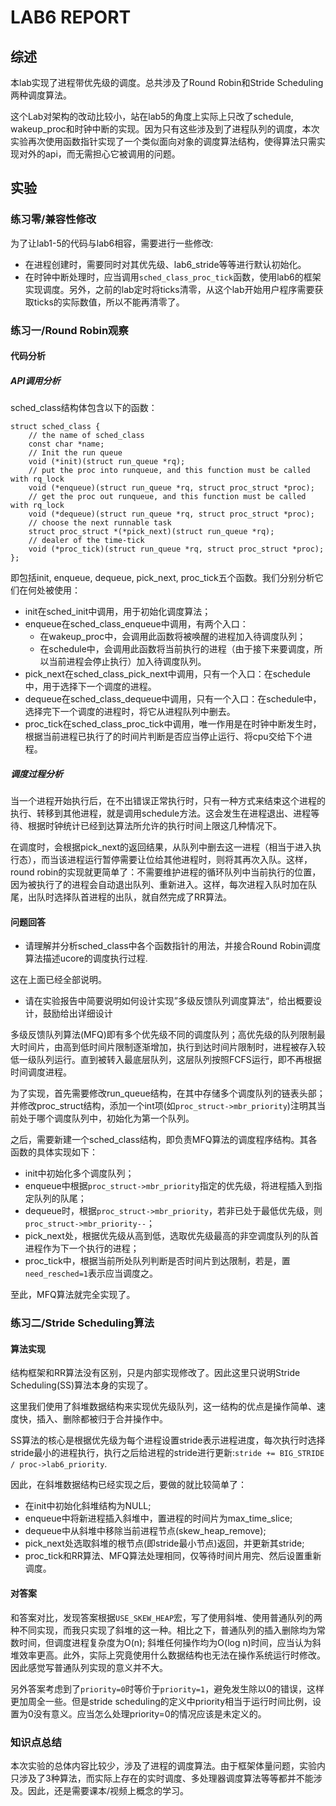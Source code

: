 # LAB6 REPORT

## 综述

本lab实现了进程带优先级的调度。总共涉及了Round Robin和Stride Scheduling两种调度算法。

这个Lab对架构的改动比较小，站在lab5的角度上实际上只改了schedule, wakeup\_proc和时钟中断的实现。因为只有这些涉及到了进程队列的调度，本次实验再次使用函数指针实现了一个类似面向对象的调度算法结构，使得算法只需实现对外的api，而无需担心它被调用的问题。

## 实验

### 练习零/兼容性修改

为了让lab1-5的代码与lab6相容，需要进行一些修改:

+ 在进程创建时，需要同时对其优先级、lab6\_stride等等进行默认初始化。
+ 在时钟中断处理时，应当调用`sched_class_proc_tick`函数，使用lab6的框架实现调度。另外，之前的lab定时将ticks清零，从这个lab开始用户程序需要获取ticks的实际数值，所以不能再清零了。

### 练习一/Round Robin观察

#### 代码分析

##### API调用分析

sched\_class结构体包含以下的函数：

```
struct sched_class {
    // the name of sched_class
    const char *name;
    // Init the run queue
    void (*init)(struct run_queue *rq);
    // put the proc into runqueue, and this function must be called with rq_lock
    void (*enqueue)(struct run_queue *rq, struct proc_struct *proc);
    // get the proc out runqueue, and this function must be called with rq_lock
    void (*dequeue)(struct run_queue *rq, struct proc_struct *proc);
    // choose the next runnable task
    struct proc_struct *(*pick_next)(struct run_queue *rq);
    // dealer of the time-tick
    void (*proc_tick)(struct run_queue *rq, struct proc_struct *proc);
};
```

即包括init, enqueue, dequeue, pick\_next, proc\_tick五个函数。我们分别分析它们在何处被使用：

+ init在sched\_init中调用，用于初始化调度算法；
+ enqueue在sched\_class\_enqueue中调用，有两个入口：
    + 在wakeup\_proc中，会调用此函数将被唤醒的进程加入待调度队列；
    + 在schedule中，会调用此函数将当前执行的进程（由于接下来要调度，所以当前进程会停止执行）加入待调度队列。
+ pick\_next在sched\_class\_pick\_next中调用，只有一个入口：在schedule中，用于选择下一个调度的进程。
+ dequeue在sched\_class\_dequeue中调用，只有一个入口：在schedule中，选择完下一个调度的进程时，将它从进程队列中删去。
+ proc\_tick在sched\_class\_proc\_tick中调用，唯一作用是在时钟中断发生时，根据当前进程已执行了的时间片判断是否应当停止运行、将cpu交给下个进程。

##### 调度过程分析

当一个进程开始执行后，在不出错误正常执行时，只有一种方式来结束这个进程的执行、转移到其他进程，就是调用schedule方法。这会发生在进程退出、进程等待、根据时钟统计已经到达算法所允许的执行时间上限这几种情况下。

在调度时，会根据pick\_next的返回结果，从队列中删去这一进程（相当于进入执行态），而当该进程运行暂停需要让位给其他进程时，则将其再次入队。这样，round robin的实现就更简单了：不需要维护进程的循环队列中当前执行的位置，因为被执行了的进程会自动退出队列、重新进入。这样，每次进程入队时加在队尾，出队时选择队首进程的出队，就自然完成了RR算法。

#### 问题回答

+ 请理解并分析sched_class中各个函数指针的用法，并接合Round Robin调度算法描述ucore的调度执行过程.

这在上面已经全部说明。

+ 请在实验报告中简要说明如何设计实现”多级反馈队列调度算法“，给出概要设计，鼓励给出详细设计

多级反馈队列算法(MFQ)即有多个优先级不同的调度队列；高优先级的队列限制最大时间片，由高到低时间片限制逐渐增加，执行到达时间片限制时，进程被存入较低一级队列运行。直到被转入最底层队列，这层队列按照FCFS运行，即不再根据时间调度进程。

为了实现，首先需要修改run\_queue结构，在其中存储多个调度队列的链表头部；并修改proc\_struct结构，添加一个int项(如`proc_struct->mbr_priority`)注明其当前处于哪个调度队列中，初始化为第一个队列。

之后，需要新建一个sched\_class结构，即负责MFQ算法的调度程序结构。其各函数的具体实现如下：

+ init中初始化多个调度队列；
+ enqueue中根据`proc_struct->mbr_priority`指定的优先级，将进程插入到指定队列的队尾；
+ dequeue时，根据`proc_struct->mbr_priority`，若非已处于最低优先级，则`proc_struct->mbr_priority--`；
+ pick\_next处，根据优先级从高到低，选取优先级最高的非空调度队列的队首进程作为下一个执行的进程；
+ proc\_tick中，根据当前所处队列判断是否时间片到达限制，若是，置`need_resched=1`表示应当调度之。

至此，MFQ算法就完全实现了。

### 练习二/Stride Scheduling算法

#### 算法实现

结构框架和RR算法没有区别，只是内部实现修改了。因此这里只说明Stride Scheduling(SS)算法本身的实现了。

这里我们使用了斜堆数据结构来实现优先级队列，这一结构的优点是操作简单、速度快，插入、删除都被归于合并操作中。

SS算法的核心是根据优先级为每个进程设置stride表示进程进度，每次执行时选择stride最小的进程执行，执行之后给进程的stride进行更新:`stride += BIG_STRIDE / proc->lab6_priority`.

因此，在斜堆数据结构已经实现之后，要做的就比较简单了：

+ 在init中初始化斜堆结构为NULL;
+ enqueue中将新进程插入斜堆中，置进程的时间片为max\_time\_slice;
+ dequeue中从斜堆中移除当前进程节点(skew\_heap\_remove);
+ pick\_next处选取斜堆的根节点(即stride最小节点)返回，并更新其stride;
+ proc\_tick和RR算法、MFQ算法处理相同，仅等待时间片用完、然后设置重新调度。

#### 对答案

和答案对比，发现答案根据`USE_SKEW_HEAP`宏，写了使用斜堆、使用普通队列的两种不同实现，而我只实现了斜堆的这一种。相比之下，普通队列的插入删除均为常数时间，但调度进程复杂度为O(n); 斜堆任何操作均为O(log n)时间，应当认为斜堆效率更高。此外，实际上究竟使用什么数据结构也无法在操作系统运行时修改。因此感觉写普通队列实现的意义并不大。

另外答案考虑到了`priority=0`时等价于`priority=1`，避免发生除以0的错误，这样更加周全一些。但是stride scheduling的定义中priority相当于运行时间比例，设置为0没有意义。应当怎么处理priority=0的情况应该是未定义的。

### 知识点总结

本次实验的总体内容比较少，涉及了进程的调度算法。由于框架体量问题，实验内只涉及了3种算法，而实际上存在的实时调度、多处理器调度算法等等都并不能涉及。因此，还是需要课本/视频上概念的学习。